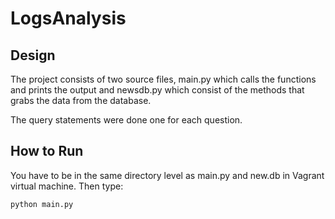 # LogsAnalysis

## Design

The project consists of two source files, main.py which calls the functions and prints the output and newsdb.py which consist of the methods that grabs the data from the database.

The query statements were done one for each question.

## How to Run

You have to be in the same directory level as main.py and new.db in Vagrant virtual machine. Then type:

```bash
python main.py
```
